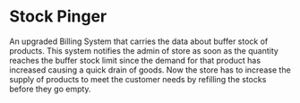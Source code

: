 # Stock Pinger
An upgraded Billing System that carries the data about buffer stock of products. This system notifies the admin of store as soon as the quantity reaches the buffer stock limit since the demand for that product has increased causing a quick drain of goods. Now the store has to increase the supply of products to meet the customer needs by refilling the stocks before they go empty.
